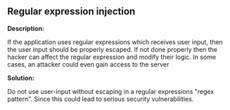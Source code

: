 Regular expression injection
-------

**Description:**

If the application uses regular expressions which receives user input,
then the user input should be properly escaped.
If not done properly then the hacker can affect the regular expression and modify their
logic. In some cases, an attacker could even gain access to the server


**Solution:**

Do not use user-input without escaping in a regular expressions "regex pattern".
Since this could lead to serious security vulnerabilities.
